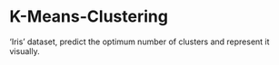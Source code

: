 # K-Means-Clustering
 ‘Iris’ dataset, predict the optimum number of clusters  and represent it visually.
